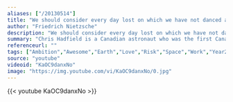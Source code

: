 ```yaml
---
aliases: ["/20130514"]
title: "We should consider every day lost on which we have not danced at least once."
author: "Friedrich Nietzsche"
description: "We should consider every day lost on which we have not danced at least once. - Friedrich Nietzsche quotes from GetInspired365.com"
summary: "Chris Hadfield is a Canadian astronaut who was the first Canadian to walk in space. A former Royal Canadian Air Force fighter pilot, Hadfield has flown two space shuttle missions, STS-74 in 1995 and STS-100 in 2001, and served as capsule communicator for both Space Shuttle and International Space Station (ISS) expeditions. On 19 December 2012, Hadfield launched in the Soyuz TMA-07M flight for a long duration stay on board the ISS as part of Expedition 35."
referenceurl: ""
tags: ["Ambition","Awesome","Earth","Love","Risk","Space","Work","Year2013",]
source: "youtube"
videoid: "KaOC9danxNo"
image: "https://img.youtube.com/vi/KaOC9danxNo/0.jpg"
---
```


{{< youtube KaOC9danxNo >}}
